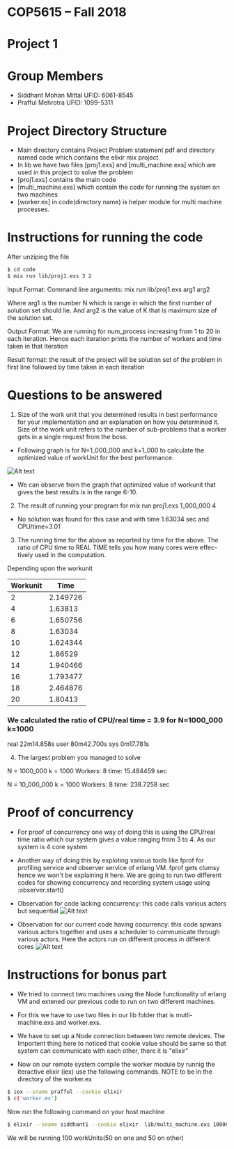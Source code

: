 # COP5615 – Fall 2018
# Project 1 

# Group Members 
- Siddhant Mohan Mittal UFID: 6061-8545
- Prafful Mehrotra UFID: 1099-5311

# Project Directory Structure

- Main directory contains Project Problem statement pdf and directory named code which contains the elixir mix project
- In lib we have two files [proj1.exs] and [multi_machine.exs] which are used in this project to solve the problem
- [proj1.exs] contains the main code 
- [multi_machine.exs] which contain the code for running the system on two machines
- [worker.ex] in code(directory name) is helper module for multi machine processes.

# Instructions for running the code

After unziping the file 
```sh
$ cd code
$ mix run lib/proj1.exs 3 2
```
Input Format:
Command line arguments: mix run lib/proj1.exs arg1 arg2

Where arg1 is the number N which is range in which the first number of solution set should lie. And arg2 is the value of K that is maximum size of the solution set.

Output Format:
We are running for num_process increasing from 1 to 20 in each iteration. Hence each iteration prints the number of workers and time taken in that iteration

Result format: the result of the project will be solution set of the problem in first line followed by time taken in each iteration

#  Questions to be answered
1. Size of the work unit that you determined results in best performance for your implementation and an explanation on how you determined it. Size of the work unit refers to the number of sub-problems that a worker gets in a single request from the boss.

- Following graph is for N=1_000_000 and k=1_000 to calculate the optimized value of workUnit for the best performance. 

![Alt text](https://github.com/prafful13/DOS_Projects/blob/master/assign1/code/images/graph.png "Graph")

- We can observe from the graph that optimized value of workunit that gives the best results is in the range 6-10.

2. The result of running your program for mix run proj1.exs 1_000_000 4

- No solution was found for this case and with time 1.63034 sec and CPU/time=3.01

3. The running time for the above as reported by time for the above. The ratio of CPU time to REAL TIME tells you how many cores were effec- tively used in the computation.

 Depending upon the workunit 

| Workunit | Time |
| ------ | ------ |
| 2 | 2.149726 |
 | 4 |    1.63813 |
|   6  |   1.650756|
 |  8  |   1.63034 |
 |  10  |    1.624344|
  | 12     | 1.86529 |
  | 14     |1.940466|
 |  16   |  1.793477|
|   18    | 2.464876 |
 | 20  |   1.80413|

### We calculated the ratio of CPU/real time = 3.9 for N=1000_000 k=1000

real	22m14.858s
user	80m42.700s
sys	0m17.781s

4. The largest problem you managed to solve

N = 1000_000 k = 1000
Workers: 8 time: 15.484459 sec

N = 10_000_000 k = 1000
Workers: 8 time: 238.7258 sec

# Proof of concurrency

- For proof of concurrency one way of doing this is using the CPU/real time ratio which our system gives a value ranging from 3 to 4. As our system is 4 core system

- Another way of doing this by exploting various tools like fprof for profiling service and observer service of erlang VM. fprof gets clumsy hence we won't be explaining it here. We are going to run two different codes for showing concurrency and recording system usage using :observer.start()

- Observation for code lacking concurrency: this code calls various actors but sequential
![Alt text](https://github.com/prafful13/DOS_Projects/blob/master/assign1/code/images/Screen%20Shot%202018-09-07%20at%2011.37.52%20PM.png "Graph1")

- Observation for our current code having cocurrency: this code spwans various actors together and uses a scheduler to communicate through various actors. Here the actors run on different process in different cores
![Alt text](https://github.com/prafful13/DOS_Projects/blob/master/assign1/code/images/Screen%20Shot%202018-09-07%20at%2011.35.03%20PM.png "Graph2")



# Instructions for bonus part

- We tried to connect two machines using the Node functionality of erlang VM and extened our previous code to run on two different machines. 

- For this we have to use two files in our lib folder that is mutli-machine.exs and worker.exs.

- We have to set up a Node connection between two remote devices. The Importent thing here to noticed that cookie value should be same so that system can communicate with each other, there it is "elixir"

- Now on our remote system compile the worker module by runnig the iteractive elixir (iex) use the following commands. NOTE to be in the directory of the worker.ex

```sh
$ iex --sname prafful --cookie elixir
$ c('worker.ex')
```

Now run the following command on your host machine

```sh
$ elixir --sname siddhant1 --cookie elixir  lib/multi_machine.exs 1000000 4
```

We will be running 100 workUnits(50 on one and 50 on other) 





